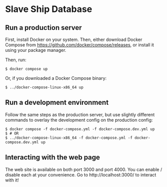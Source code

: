 # Slave Ship Database

## Run a production server

First, install Docker on your system. Then, either download Docker Compose from https://github.com/docker/compose/releases, or install it using your package manager.

Then, run:

```
$ docker compose up
```

Or, if you downloaded a Docker Compose binary:

```
$ ../docker-compose-linux-x86_64 up
```


## Run a development environment

Follow the same steps as the production server, but use slightly different commands to overlay the development config on the production config:

```
$ docker compose -f docker-compose.yml -f docker-compose.dev.yml up
$ # OR
$ ../docker-compose-linux-x86_64 -f docker-compose.yml -f docker-compose.dev.yml up
```


## Interacting with the web page

The web site is available on both port 3000 and port 4000. You can enable / disable each at your convenience. Go to http://localhost:3000/ to interact with it!
